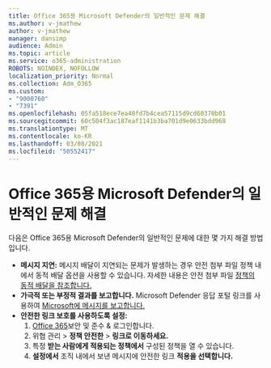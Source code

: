 ```yaml
---
title: Office 365용 Microsoft Defender의 일반적인 문제 해결
ms.author: v-jmathew
author: v-jmathew
manager: dansimp
audience: Admin
ms.topic: article
ms.service: o365-administration
ROBOTS: NOINDEX, NOFOLLOW
localization_priority: Normal
ms.collection: Adm_O365
ms.custom:
- "9000760"
- "7391"
ms.openlocfilehash: 05fa518ece7ea40fd7b4cea57115d9cd60370b01
ms.sourcegitcommit: 60c504f3ac187eaf1141b3ba701d9e0633bdd968
ms.translationtype: MT
ms.contentlocale: ko-KR
ms.lasthandoff: 03/08/2021
ms.locfileid: "50552417"
---
```

# <a name="fix-common-problems-with-microsoft-defender-for-office-365"></a>Office 365용 Microsoft Defender의 일반적인 문제 해결

다음은 Office 365용 Microsoft Defender의 일반적인 문제에 대한 몇 가지 해결 방법입니다.

- **메시지 지연:** 메시지 배달이 지연되는 문제가 발생하는 경우 안전 첨부 파일 정책  내에서 동적 배달 옵션을 사용할 수 있습니다. 자세한 내용은 안전 첨부 파일 [정책의 동적 배달을 참조합니다.](https://go.microsoft.com/fwlink/?linkid=2094106)
- **가극적 또는 부정적 결과를 보고합니다.** Microsoft Defender 응답 포털 링크를 사용하여 [Microsoft에 메시지를 보고합니다.](https://go.microsoft.com/fwlink/?linkid=2092835)
- **안전한 링크 보호를 사용하도록 설정:**
    1. [Office 365](https://go.microsoft.com/fwlink/p/?linkid=2077143)보안 및 준수 & 로그인합니다.
    2. 위협 관리  >  **정책 안전한**  >  **링크로 이동하세요.**
    3. 특정 **받는 사람에게 적용되는 정책에서** 구성된 정책을 열 수 있습니다.
    4. **설정에서** 조직 내에서 보낸 메시지에 안전한 링크 **적용을 선택합니다.**
